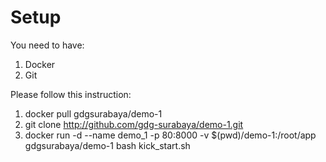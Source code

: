 # Setup
You need to have:
1. Docker
2. Git

Please follow this instruction:
1. docker pull gdgsurabaya/demo-1
2. git clone http://github.com/gdg-surabaya/demo-1.git
3. docker run -d --name demo_1 -p 80:8000 -v $(pwd)/demo-1:/root/app gdgsurabaya/demo-1 bash kick_start.sh